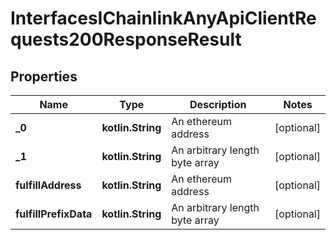 
# InterfacesIChainlinkAnyApiClientRequests200ResponseResult

## Properties
Name | Type | Description | Notes
------------ | ------------- | ------------- | -------------
**_0** | **kotlin.String** | An ethereum address |  [optional]
**_1** | **kotlin.String** | An arbitrary length byte array |  [optional]
**fulfillAddress** | **kotlin.String** | An ethereum address |  [optional]
**fulfillPrefixData** | **kotlin.String** | An arbitrary length byte array |  [optional]



